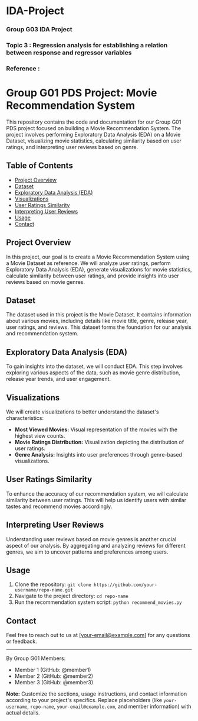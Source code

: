 # IDA-Project
### Group G03 IDA Project
### Topic 3 : Regression analysis for establishing a relation between response and regressor variables
### Reference : 
# Group G01 PDS Project: Movie Recommendation System

This repository contains the code and documentation for our Group G01 PDS project focused on building a Movie Recommendation System. The project involves performing Exploratory Data Analysis (EDA) on a Movie Dataset, visualizing movie statistics, calculating similarity based on user ratings, and interpreting user reviews based on genre.

## Table of Contents
- [Project Overview](#project-overview)
- [Dataset](#dataset)
- [Exploratory Data Analysis (EDA)](#exploratory-data-analysis-eda)
- [Visualizations](#visualizations)
- [User Ratings Similarity](#user-ratings-similarity)
- [Interpreting User Reviews](#interpreting-user-reviews)
- [Usage](#usage)
- [Contact](#contact)

## Project Overview
In this project, our goal is to create a Movie Recommendation System using a Movie Dataset as reference. We will analyze user ratings, perform Exploratory Data Analysis (EDA), generate visualizations for movie statistics, calculate similarity between user ratings, and provide insights into user reviews based on movie genres.

## Dataset
The dataset used in this project is the Movie Dataset. It contains information about various movies, including details like movie title, genre, release year, user ratings, and reviews. This dataset forms the foundation for our analysis and recommendation system.

## Exploratory Data Analysis (EDA)
To gain insights into the dataset, we will conduct EDA. This step involves exploring various aspects of the data, such as movie genre distribution, release year trends, and user engagement.

## Visualizations
We will create visualizations to better understand the dataset's characteristics:
- **Most Viewed Movies:** Visual representation of the movies with the highest view counts.
- **Movie Ratings Distribution:** Visualization depicting the distribution of user ratings.
- **Genre Analysis:** Insights into user preferences through genre-based visualizations.

## User Ratings Similarity
To enhance the accuracy of our recommendation system, we will calculate similarity between user ratings. This will help us identify users with similar tastes and recommend movies accordingly.

## Interpreting User Reviews
Understanding user reviews based on movie genres is another crucial aspect of our analysis. By aggregating and analyzing reviews for different genres, we aim to uncover patterns and preferences among users.

## Usage
1. Clone the repository: `git clone https://github.com/your-username/repo-name.git`
2. Navigate to the project directory: `cd repo-name`
3. Run the recommendation system script: `python recommend_movies.py`

## Contact
Feel free to reach out to us at [your-email@example.com] for any questions or feedback.

---

By Group G01 Members:
- Member 1 (GitHub: @member1)
- Member 2 (GitHub: @member2)
- Member 3 (GitHub: @member3)

**Note:** Customize the sections, usage instructions, and contact information according to your project's specifics. Replace placeholders (like `your-username`, `repo-name`, `your-email@example.com`, and member information) with actual details.
